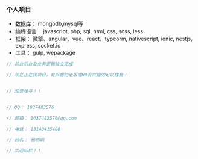 ### 个人项目

- 数据库：  mongodb,mysql等
- 编程语言： javascript, php, sql, html, css, scss, less
- 框架： 微擎、angular、vue、react、typeorm, nativescript, ionic, nestjs, express, socket.io
- 工具： gulp, wepackage

```ts
// 前台后台及业务逻辑独立完成

// 现在正在找项目，有兴趣的老版或HR有兴趣的可以找我！


// 知音难寻！！


// QQ： 1037483576

// 邮箱： 1037483576@qq.com

// 电话： 13140415408

// 姓名： 杨明明 

// 欢迎叨扰！！


```

